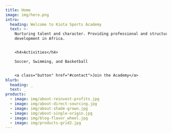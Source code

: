 ```yaml
---
title: Home
image: img/hero.png
intro:
  heading: Welcome to Kiota Sports Academy
  text: >-
    Nurturing talent and character. Providing professional and structured talent
    development in Africa.


    <h4>Activities</h4>

    Soccer, Swimming, and Basketball


    <a class="button" href="#contact">Join the Academy</a>
blurb:
  heading: _
  text: _
products:
  - image: img/about-reinvest-profits.jpg
  - image: img/about-direct-sourcing.jpg
  - image: img/about-shade-grown.jpg
  - image: img/about-single-origin.jpg
  - image: img/blog-flavor_wheel.jpg
  - image: img/products-grid2.jpg
---
```

